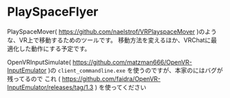 # PlaySpaceFlyer
PlaySpaceMover( https://github.com/naelstrof/VRPlayspaceMover )のような、VR上で移動するためのツールです。
移動方法を変えるほか、VRChatに最適化した動作にする予定です。

OpenVRInputSimulate( https://github.com/matzman666/OpenVR-InputEmulator )の `client_commandline.exe` を使うのですが、本家のにはバグが残ってるので これ ( https://github.com/faidra/OpenVR-InputEmulator/releases/tag/1.3 ) を使ってください
